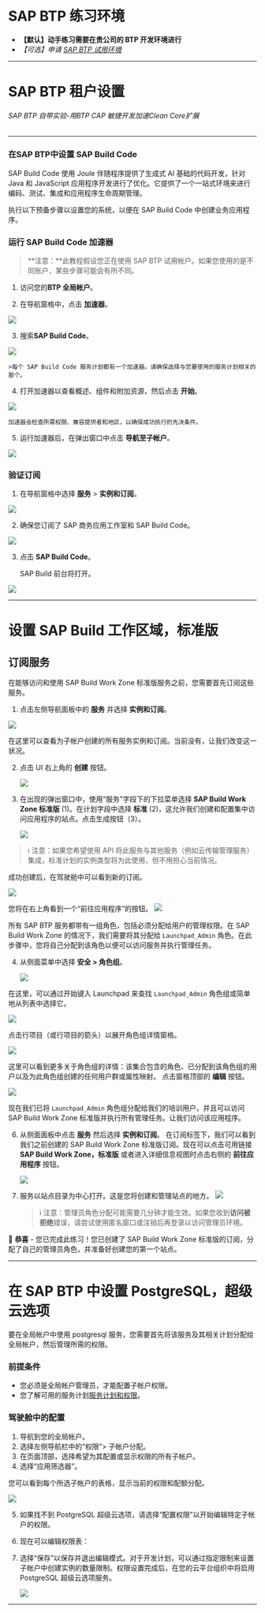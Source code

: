 <div class="draftWatermark"></div>

# SAP BTP 练习环境

* **【默认】动手练习需要在贵公司的 BTP 开发环境进行**
* *【可选】申请 [SAP BTP 试用环境](https://www.sap.cn/products/technology-platform/trial.html)*


---

# SAP BTP 租户设置

###### *SAP BTP 自带实验-用BTP CAP 敏捷开发加速Clean Core扩展*

---

### 在SAP BTP中设置 SAP Build Code

<!-- description --> SAP Build Code 使用 Joule 伴随程序提供了生成式 AI 基础的代码开发，针对 Java 和 JavaScript 应用程序开发进行了优化。它提供了一个一站式环境来进行编码、测试、集成和应用程序生命周期管理。

执行以下预备步骤以设置您的系统，以便在 SAP Build Code 中创建业务应用程序。


### 运行 SAP Build Code 加速器

>**注意：**此教程假设您正在使用 SAP BTP 试用帐户。如果您使用的是不同账户，某些步骤可能会有所不同。

1. 访问您的**BTP 全局帐户**。



2. 在导航窗格中，点击 **加速器**。 

![](vx_images/444780737080953.png)
    
3. 搜索**SAP Build Code**。
   
![](vx_images/80052650396272.png)

    >每个 SAP Build Code 服务计划都有一个加速器。请确保选择与您要使用的服务计划相关的那个。
    
4. 打开加速器以查看概述、组件和附加资源，然后点击 **开始**。

   
![](vx_images/396941760708001.png)

    加速器会检查所需权限、兼容提供者和地区，以确保成功执行的先决条件。

5. 运行加速器后，在弹出窗口中点击 **导航至子帐户**。
    
![](vx_images/14361096151266.png)


### 验证订阅

1. 在导航窗格中选择 **服务** > **实例和订阅**。
   
![](vx_images/363271831953423.png)

2. 确保您订阅了 SAP 商务应用工作室和 SAP Build Code。 

![](vx_images/549782505836237.png)

3. 点击 **SAP Build Code**。

    SAP Build 前台将打开。

![](vx_images/205261520866075.png)



---

# 设置 SAP Build 工作区域，标准版

## 订阅服务

在能够访问和使用 SAP Build Work Zone 标准版服务之前，您需要首先订阅这些服务。

1. 点击左侧导航面板中的 **服务** 并选择 **实例和订阅**。

![](vx_images/109372357359209.png)

在这里可以查看为子帐户创建的所有服务实例和订阅。当前没有，让我们改变这一状况。

2. 点击 UI 右上角的 **创建** 按钮。 

   ![](vx_images/522672094363071.png)
    
3. 在出现的弹出窗口中，使用“服务”字段下的下拉菜单选择 **SAP Build Work Zone 标准版** (1)。在计划字段中选择 **标准** (2)，这允许我们创建和配置集中访问应用程序的站点。点击生成按钮（3）。

   ![](vx_images/183443031106737.png)
   
> ℹ️ 注意：如果您希望使用 API 将此服务与其他服务（例如云传输管理服务）集成，标准计划的实例类型将为此使用，但不用担心当前情况。
   
成功创建后，在驾驶舱中可以看到新的订阅。

   ![](vx_images/492213712175447.png)

您将在右上角看到一个“前往应用程序”的按钮。
   ![](vx_images/76722148478743.png)

所有 SAP BTP 服务都带有一组角色，包括必须分配给用户的管理权限。在 SAP Build Work Zone 的情况下，我们需要将其分配给 `Launchpad_Admin` 角色。在此步骤中，您将自己分配到该角色以便可以访问服务并执行管理任务。

4. 从侧面菜单中选择 **安全 > 角色组**。

   ![](vx_images/77273390826818.png)
       
在这里，可以通过开始键入 Launchpad 来查找 `Launchpad_Admin` 角色组或简单地从列表中选择它。 

   ![](vx_images/55892689667477.png)
       
点击行项目（或行项目的箭头）以展开角色组详情窗格。

   ![](vx_images/248693960116889.png)

这里可以看到更多关于角色组的详情：该集合包含的角色、已分配到该角色组的用户以及为此角色组创建的任何用户群或属性映射。
点击窗格顶部的 **编辑** 按钮。

   ![](vx_images/278002085692515.png)

现在我们已将 `Launchpad_Admin` 角色组分配给我们的培训用户，并且可以访问 SAP Build Work Zone 标准版并执行所有管理任务。让我们访问该应用程序。

6. 从侧面面板中点击 **服务** 然后选择 **实例和订阅**。
在订阅标签下，我们可以看到我们之前创建的 SAP Build Work Zone 标准版订阅。现在可以点击可用链接 **SAP Build Work Zone，标准版** 或者进入详细信息视图时点击右侧的 **前往应用程序** 按钮。

   ![](vx_images/106302218472668.png)


7. 服务以站点目录为中心打开。这是您将创建和管理站点的地方。
   ![](vx_images/108424101273939.png)

   > ℹ️ 注意：管理员角色分配可能需要几分钟才能生效。如果您收到**访问被拒绝**错误，请尝试使用匿名窗口或注销后再登录以访问管理员环境。

🎉 **恭喜** - 您已完成此练习！您已创建了 SAP Build Work Zone 标准版的订阅，分配了自己的管理员角色，并准备好创建您的第一个站点。 


---

# 在 SAP BTP 中设置 PostgreSQL，超级云选项

要在全局帐户中使用 postgresql 服务，您需要首先将该服务及其相关计划分配给全局帐户，然后管理所需的权限。

### 前提条件
* 您必须是全局帐户管理员，才能配置子帐户权限。
* 您了解可用的服务计划[服务计划和权限](https://help.sap.com/docs/postgresql-hyperscaler-option/postgresql-on-sap-btp-hyperscaler-option/service-plans-and-entitlements)。

### 驾驶舱中的配置

1. 导航到您的全局帐户。
2. 选择左侧导航栏中的“权限”> 子帐户分配。
3. 在页面顶部，选择希望为其配置或显示权限的所有子帐户。
4. 选择“应用筛选器”。

您可以看到每个所选子帐户的表格，显示当前的权限和配额分配。

   ![](vx_images/557324344905026.png)

5. 如果找不到 PostgreSQL 超级云选项，请选择“配置权限”以开始编辑特定子帐户的权限。
6. 现在可以编辑权限表：

7. 选择“保存”以保存并退出编辑模式。对于开发计划，可以通过指定限制来设置子帐户中创建实例的数量限制。权限设置完成后，在您的云平台组织中将启用 PostgreSQL 超级云选项服务。

   ![](vx_images/285064761621107.png)

---